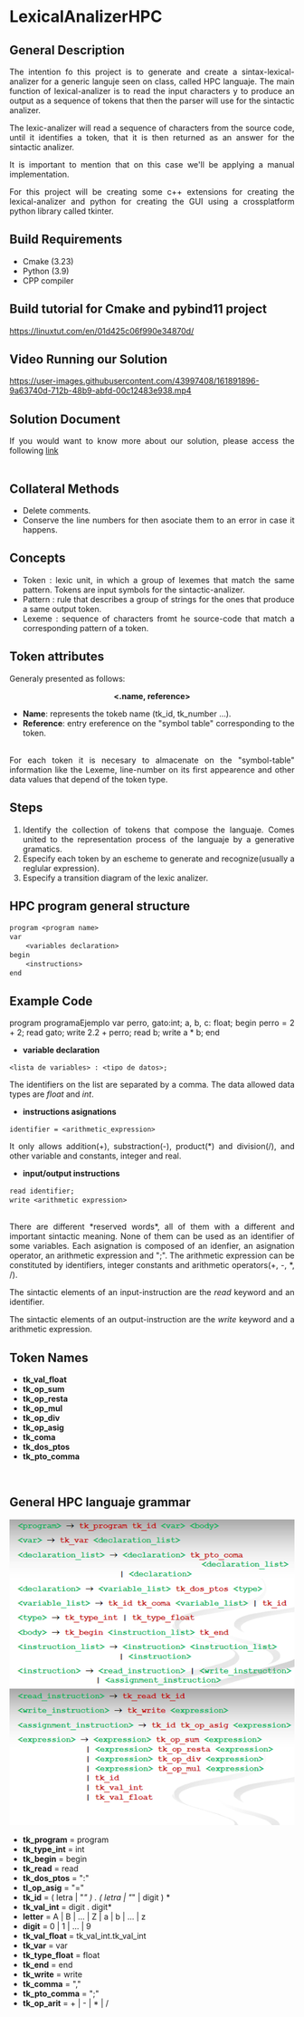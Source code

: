 # LexicalAnalizerHPC


<div style="text-align : justify">

## General Description
The intention fo this project is to generate and create a sintax-lexical-analizer for
a generic languje seen on class, called HPC languaje. The main function 
of lexical-analizer is to read the input characters y to produce an output as a
sequence of tokens that then the parser will use for the sintactic analizer.

The lexic-analizer will read a sequence of characters from the source code, until it 
identifies a token, that it is then returned as an answer for the sintactic analizer.

It is important to mention that on this case we'll be applying a manual implementation.

For this project will be creating some c++ extensions for creating the lexical-analizer and python for creating the GUI using a crossplatform python library called tkinter.

## Build Requirements
- Cmake (3.23)
- Python (3.9)
- CPP compiler


## Build tutorial for Cmake and pybind11 project
https://linuxtut.com/en/01d425c06f990e34870d/

## Video Running our Solution
https://user-images.githubusercontent.com/43997408/161891896-9a63740d-712b-48b9-abfd-00c12483e938.mp4

## Solution Document
If you would want to know more about our solution, please access the following [link](https://docs.google.com/document/d/1eHZ1_Sn-o0oPoRSZCUcQvl2j4jsT1BdwGNdYepmEdjA/edit?usp=sharing) <br> <br>


## Collateral Methods
- Delete comments.
- Conserve the line numbers for then asociate them to an error in case it happens.

## Concepts
- Token : lexic unit, in which a group of lexemes that match the same pattern. Tokens
are input symbols for the sintactic-analizer.
- Pattern : rule that describes a group of strings for the ones that produce a same output token.
- Lexeme : sequence of characters fromt he source-code that match a corresponding pattern of a token.

## Token attributes
Generaly presented as follows: <br>
<p style="text-align: center; "><b><.name, reference></b></p>

- <b>Name</b>: represents the tokeb name (tk_id, tk_number ...).
- <b>Reference</b>: entry ereference on the "symbol table" corresponding to the token.
<br>
For each token it is necesary to almacenate on the "symbol-table" information like the Lexeme, line-number on its first appearence and other data values that depend of the token type.

## Steps
1. Identify the collection of tokens that compose the languaje. Comes united to the representation process of the languaje by a generative gramatics.
2. Especify each token by an escheme to generate and recognize(usually a reglular expression).
3. Especify a transition diagram of the lexic analizer.

## HPC program general structure
```
program <program name>
var
    <variables declaration>
begin
    <instructions>
end
```

## Example Code
program programaEjemplo
var
    perro, gato:int;
    a, b, c: float;
begin
    perro = 2 + 2;
    read gato;
    write 2.2 + perro;
    read b;
    write a * b;
end
    

- **variable declaration** 
```
<lista de variables> : <tipo de datos>;
```
The identifiers on the list are separated by a comma. The data allowed data types are *float* and *int*.
- **instructions asignations**
```
identifier = <arithmetic_expression>
```
It only allows addition(+), substraction(-), product(*) and division(/), and other variable and constants, integer and real.
- **input/output instructions**
```
read identifier;
write <arithmetic expression>
```

<br>
There are different *reserved words*, all of them with a different and important sintactic
meaning. None of them can be used as an identifier of some variables. Each asignation is composed of an idenfier, an asignation operator, an arithmetic expression and ";".
The arithmetic expression can be constituted by identifiers, integer constants and arithmetic operators(+, -, *, /).


The sintactic elements of an input-instruction are the *read* keyword and an identifier.

The sintactic elements of an output-instruction are the *write* keyword and a arithmetic expression.

## Token Names
- **tk_val_float**
- **tk_op_sum**
- **tk_op_resta**
- **tk_op_mul**
- **tk_op_div**
- **tk_op_asig**
- **tk_coma**
- **tk_dos_ptos**
- **tk_pto_comma**
<br>

## General HPC languaje grammar
![HPC grammar](https://github.com/H3cth0r/LexicalAnalizerHPC/blob/main/resources/grammar_img_01.png?raw=true)
<br>
![HPC grammar](https://github.com/H3cth0r/LexicalAnalizerHPC/blob/main/resources/grammar_img_02.png?raw=truehttps://github.com/H3cth0r/LexicalAnalizerHPC/blob/main/resources/grammar_img_02.pnghttp://url/to/img.png)


- **tk_program** = program
- **tk_type_int** = int
- **tk_begin** = begin
- **tk_read** = read
- **tk_dos_ptos** = ":"
- **tl_op_asig** = "="
- **tk_id** = ( letra | "_" ) . ( letra | "_" | digit ) *
- **tk_val_int** = digit . digit*
- **letter** = A | B | ... | Z | a | b | ... | z
- **digit** = 0 | 1 | ... | 9
- **tk_val_float** = tk_val_int.tk_val_int
- **tk_var** = var
- **tk_type_float** = float
- **tk_end** = end
- **tk_write** = write
- **tk_comma** = ","
- **tk_pto_comma** = ";"
- **tk_op_arit** = + | - | * | /
  

</div>
